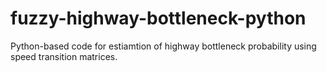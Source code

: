 # fuzzy-highway-bottleneck-python
Python-based code for estiamtion of highway bottleneck probability using speed transition matrices. 
